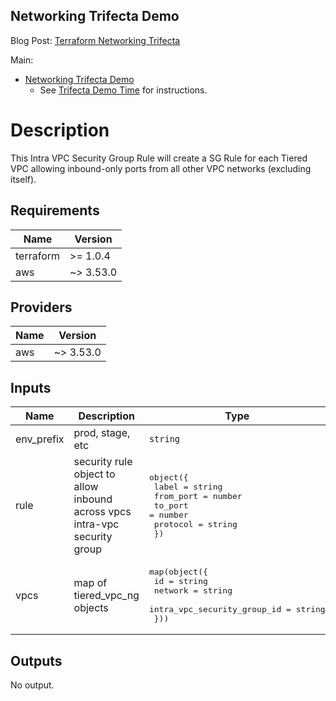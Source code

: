 ## Networking Trifecta Demo
Blog Post:
[Terraform Networking Trifecta ](https://jq1.io/posts/tnt/)

Main:
- [Networking Trifecta Demo](https://github.com/JudeQuintana/terraform-main/tree/main/networking_trifecta_demo)
  - See [Trifecta Demo Time](https://jq1.io/posts/tnt/#trifecta-demo-time) for instructions.

# Description
This Intra VPC Security Group Rule will create a SG Rule for each Tiered VPC allowing inbound-only ports from all other VPC networks (excluding itself).

## Requirements

| Name | Version |
|------|---------|
| terraform | >= 1.0.4 |
| aws | ~> 3.53.0 |

## Providers

| Name | Version |
|------|---------|
| aws | ~> 3.53.0 |

## Inputs

| Name | Description | Type | Default | Required |
|------|-------------|------|---------|:--------:|
| env\_prefix | prod, stage, etc | `string` | n/a | yes |
| rule | security rule object to allow inbound across vpcs intra-vpc security group | <pre>object({<br>    label     = string<br>    from_port = number<br>    to_port   = number<br>    protocol  = string<br>  })</pre> | n/a | yes |
| vpcs | map of tiered\_vpc\_ng objects | <pre>map(object({<br>    id                          = string<br>    network                     = string<br>    intra_vpc_security_group_id = string<br>  }))</pre> | n/a | yes |

## Outputs

No output.
